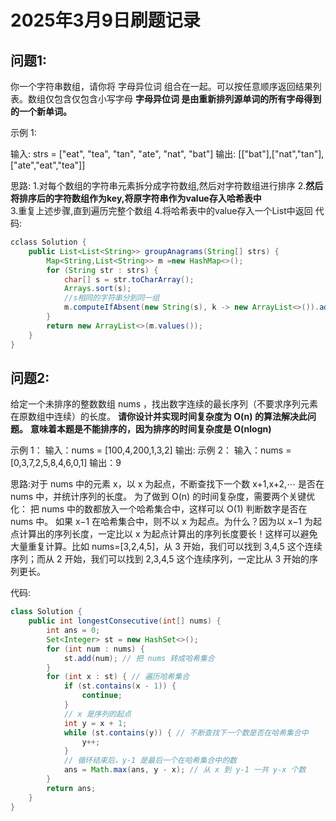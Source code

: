 # 2025年3月9日刷题记录
## 问题1:
你一个字符串数组，请你将 字母异位词 组合在一起。可以按任意顺序返回结果列表。数组仅包含仅包含小写字母
**字母异位词 是由重新排列源单词的所有字母得到的一个新单词。**

示例 1:

输入: strs = ["eat", "tea", "tan", "ate", "nat", "bat"]
输出: [["bat"],["nat","tan"],["ate","eat","tea"]]

思路:
1.对每个数组的字符串元素拆分成字符数组,然后对字符数组进行排序
2.**然后将排序后的字符数组作为key,将原字符串作为value存入哈希表中**  
3.重复上述步骤,直到遍历完整个数组
4.将哈希表中的value存入一个List中返回
代码:
```java
cclass Solution {
    public List<List<String>> groupAnagrams(String[] strs) {
        Map<String,List<String>> m =new HashMap<>();
        for (String str : strs) {
            char[] s = str.toCharArray();
            Arrays.sort(s);
            //s相同的字符串分到同一组
            m.computeIfAbsent(new String(s), k -> new ArrayList<>()).add(str);
        }
        return new ArrayList<>(m.values());
    }
}
```

## 问题2:
给定一个未排序的整数数组 nums ，找出数字连续的最长序列（不要求序列元素在原数组中连续）的长度。
**请你设计并实现时间复杂度为 O(n) 的算法解决此问题。**
**意味着本题是不能排序的，因为排序的时间复杂度是 O(nlogn)**

示例 1：
输入：nums = [100,4,200,1,3,2]
输出:
示例 2：
输入：nums = [0,3,7,2,5,8,4,6,0,1]
输出：9

思路:对于 nums 中的元素 x，以 x 为起点，不断查找下一个数 x+1,x+2,⋯ 是否在 nums 中，并统计序列的长度。
为了做到 O(n) 的时间复杂度，需要两个关键优化：
把 nums 中的数都放入一个哈希集合中，这样可以 O(1) 判断数字是否在 nums 中。
如果 x−1 在哈希集合中，则不以 x 为起点。为什么？因为以 x−1 为起点计算出的序列长度，一定比以 x 为起点计算出的序列长度要长！这样可以避免大量重复计算。比如 nums=[3,2,4,5]，从 3 开始，我们可以找到 3,4,5 这个连续序列；而从 2 开始，我们可以找到 2,3,4,5 这个连续序列，一定比从 3 开始的序列更长。

代码:
```java
class Solution {
    public int longestConsecutive(int[] nums) {
        int ans = 0;
        Set<Integer> st = new HashSet<>();
        for (int num : nums) {
            st.add(num); // 把 nums 转成哈希集合
        }
        for (int x : st) { // 遍历哈希集合
            if (st.contains(x - 1)) {
                continue;
            }
            // x 是序列的起点
            int y = x + 1;
            while (st.contains(y)) { // 不断查找下一个数是否在哈希集合中
                y++;
            }
            // 循环结束后，y-1 是最后一个在哈希集合中的数
            ans = Math.max(ans, y - x); // 从 x 到 y-1 一共 y-x 个数
        }
        return ans;
    }
}
```